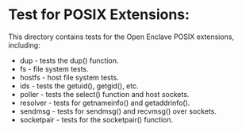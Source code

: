 Test for POSIX Extensions:
==========================

This directory contains tests for the Open Enclave POSIX extensions, including:

- dup - tests the dup() function.
- fs - file system tests.
- hostfs - host file system tests.
- ids - tests the getuid(), getgid(), etc.
- poller - tests the select() function and host sockets.
- resolver - tests for getnameinfo() and getaddrinfo().
- sendmsg - tests for sendmsg() and recvmsg() over sockets.
- socketpair - tests for the socketpair() function.
